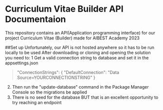 # Curriculum Vitae Builder API Documentaion
This repository contains an API(Application programming interface) for our project Curriculum Vitae (Builder) 
made for AIBEST Academy 2023

##Set up
Unfortunately, our API is not hosted anywhere so it has to be run locally to be used
After downloading or cloning and opening the solution you need to:
1 Get a valid connection string to database and set it in the appsettings.json
>
> "ConnectionStrings": {
>   "DefaultConnection": "Data Source=YOURCONNECTIONSTRING"
> }
>
2. Then run the "update-database" command in the Package Manager Console so the migrations be applied
3. There is no seed for the database BUT that is an excellent opportunity to try reaching an endpoint

